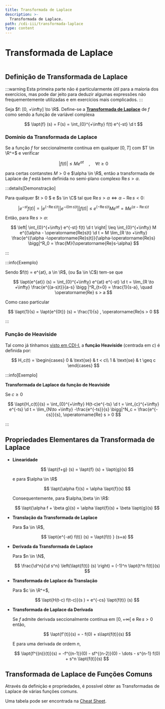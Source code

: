 ```yaml
---
title: Transformada de Laplace
description: >-
  Transformada de Laplace.
path: /cdi-iii/transformada-laplace
type: content
---
```


# Transformada de Laplace

```toc

```

## Definição de Transformada de Laplace

:::warning
Esta primeira parte não é particularmente útil para a maioria dos exercícios, mas pode dar jeito
para deduzir algumas expressões não frequementemente utilizadas e em exercícios mais complicados.
:::

Seja $f: [0, +\infty] \to \R$. Define-se a [**Transformada de Laplace**](color:green) de $f$ como sendo a função de variável complexa

$$
\lapt{f} (s) = F(s) = \int_{0}^{+\infty} f(t) e^{-st} \d t
$$

### Domínio da Transformada de Laplace

Se a função $f$ for seccionalmente contínua em qualquer $[0, T]$ com $T \in \R^+$ e verificar

$$
|f(t)| \leq M e^{\alpha t} \quad,\quad \forall t \geq 0
$$

para certas contanstes $M >0$ e $\alpha \in \R$, então a transformada de Laplace de $f$ está
bem definida no semi-plano complexo $\operatorname{Re} s > \alpha$.

:::details[Demonstração]

Para qualquer $t > 0 $ e $s \in \C$ tal que $\operatorname{Re} s > \alpha \Leftrightarrow \alpha - \operatorname{Re} s < 0$:

$$
\left|e^{-st} f(t) \right| = \left| e^{(-\operatorname{Re} s)t}\right| \left| e^{-i(\operatorname{Im} s)t} \right| \left| f(t) \right | \leq e^{(-\operatorname{Re} s) t} M e^{\alpha t} = M e^{(\alpha - \operatorname{Re}s)t}
$$

Então, para $\operatorname{Re} s > \alpha$:

$$
\left| \int_{0}^{+\infty} e^{-st} f(t) \d t \right| \leq \int_{0}^{+\infty} M e^{(\alpha - \operatorname{Re}s)t} \d t =
M \lim_{R \to +\infty} \frac{e^{(\alpha -\operatorname{Re}s)t}}{\alpha-\operatorname{Re}s} \bigg|^R_0 = \frac{M}{\operatorname{Re}s-\alpha}
$$

:::

:::info{Exemplo}

Sendo $f(t) = e^{at}, a \in \R$, (ou $a \in \C$) tem-se que

$$
\lapt{e^{at}} (s) = \int_{0}^{+\infty} e^{at} e^{-st} \d t = \lim_{R \to +\infty} \frac{e^{(a-s)t}}{a-s} \bigg |^R_{t=0} = \frac{1}{s-a}, \quad \operatorname{Re} s > a
$$

Como caso particular

$$
\lapt{1}(s) = \lapt{e^{0t}} (s) = \frac{1}{s} , \operatorname{Re}s > 0
$$

:::

### Função de Heaviside

Tal como já tínhamos [visto em CDI-I](/cdi-i/continuidade-limites#função-heaviside), a **função Heaviside** (centrada em $c$) é definida por:

$$
H_c(t) = \begin{cases}
0 & \text{se} & t < c\\
1 & \text{se} & t \geq c
\end{cases}
$$

:::info[Exemplo]

**Transformada de Laplace da função de Heaviside**

Se $c \geq 0$

$$
\lapt{H_c(t)}(s) = \int_{0}^{+\infty} H(t-c)e^{-ts} \d t = \int_{c}^{+\infty} e^{-ts} \d t = \lim_{N\to +\infty} -\frac{e^{-ts}}{s} \bigg|^N_c = \frac{e^{-cs}}{s}, \operatorname{Re} s > 0
$$

:::

## Propriedades Elementares da Transformada de Laplace

- **Linearidade**

  $$
  \lapt{f+g} (s) = \lapt{f} (s) + \lapt{g}(s)
  $$

  e para $\alpha \in \R$

  $$
  \lapt{\alpha f}(s) = \alpha \lapt{f}(s)
  $$

  Consequentemente, para $\alpha,\beta \in \R$:

  $$
  \lapt{\alpha f + \beta g}(s) = \alpha \lapt{f}(s) + \beta \lapt{g}(s)
  $$

- **Translação da Transformada de Laplace**

  Para $a \in \R$,

  $$
  \lapt{e^{-at} f(t)} (s) = \lapt{f(t) } (s+a)
  $$

- **Derivada da Transformada de Laplace**

  Para $n \in \N$,

  $$
  \frac{\d^n}{\d s^n} \left(\lapt{f(t)} (s) \right) = (-1)^n \lapt{t^n f(t)}(s)
  $$

- **Transformada de Laplace da Translação**

  Para $c \in \R^+$,

  $$
  \lapt{H(t-c) f(t-c)}(s ) = e^{-cs} \lapt{f(t)} (s)
  $$

- **Transformada de Laplace da Derivada**

  Se $f$ admite derivada seccionalmente contínua em $[0, +\infty[$ e $\operatorname{Re} s > 0$ então,

  $$
  \lapt{f'(t)}(s) = - f(0) + s\lapt{f(t)}(s)
  $$

  E para uma derivada de ordem $n$,

  $$
  \lapt{f^{(n)}(t)}(s) = -f^{(n-1)}(0) - sf^{(n-2)}(0) - \dots - s^{n-1} f(0) + s^n \lapt{f(t)}(s)
  $$

## Transformada de Laplace de Funções Comuns

Através da definição e propriedades, é possível obter as Transformadas de Laplace de várias funções comuns.

Uma tabela pode ser encontrada na [Cheat Sheet](/cdi-iii/cheatsheet/laplace-cheat).
